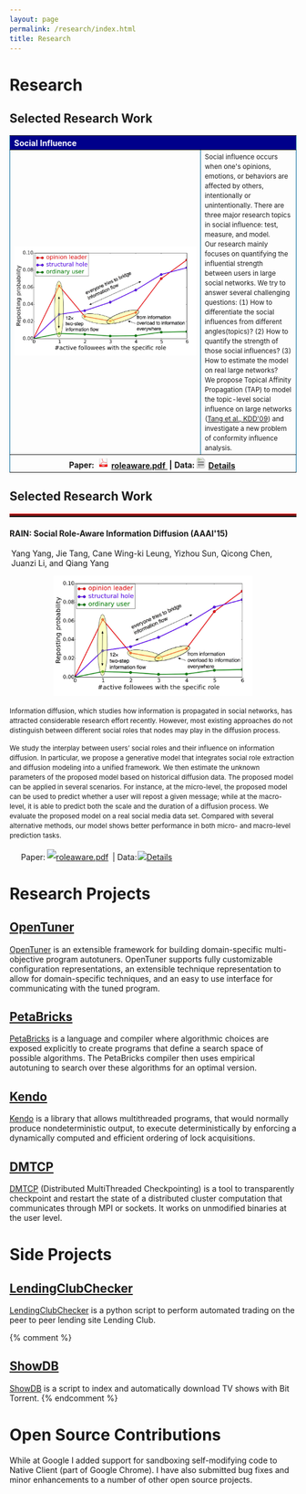 ```yaml
---
layout: page
permalink: /research/index.html
title: Research
---
```


# Research
## Selected Research Work
<table border="1" cellpadding="1" cellspacing="1" width="130%" style="margin-top: 0px; border:0px solid #006699;">
    <tr bgcolor="darkblue">
        <th colspan="2" align="left">
            <font color="white">Social Influence</font>
        </th>
    </tr>
    <tr>
        <td width="320"><img src="active_n.jpg" width="320" />
        </td>
        <td>
        <small>Social influence occurs when one's opinions, emotions, or behaviors are affected by others, intentionally or unintentionally. There are three major research topics in social influence: test, measure, and model. <br> Our research mainly focuses on quantifying the influential strength between users in large social networks. We try to answer several challenging questions: (1) How to differentiate the social influences from different angles(topics)? (2) How to quantify the strength of those social influences? (3) How to estimate the model on real large networks? <br> We propose Topical Affinity Propagation (TAP) to model the topic-level social influence on large networks (<a href="publications/KDD09-Tang-et-al-Social-Influence-Analysis.pdf">Tang et al., KDD'09</a>) and investigate a new problem of conformity influence analysis. 
        </small>
        </td>
    </tr>
    <tr>
        <th colspan="2" align="center">
        Paper:
        <img width="20" src="/assets/icons/pdf.jpg" style="margin: 3px;"/>
        <a href="works/roleaware/roleaware.pdf" style="margin-left:-3px; margin-right: 3px;">roleaware.pdf
        </a>
         | Data: 
         <img width="20" src="/assets/icons/cpp.jpg" style="margin-right: 3px;margin-left: -3px"/>
         <a href="http://arnetminer.org/rain#b2967" style="margin-left:-3px; margin-right: 3px;">Details
        </a>  
        </th>  
    </tr>
</table>


<div class="container">
    <div class="page-header">
        <h2>Selected Research Work</h2>
    </div>
    <hr style="height:3px;border:none;border-top:3px double red;" />
    <div class="page-header">
        <h4>RAIN: Social Role-Aware Information Diffusion (AAAI'15)</h4>
        <p style="margin:3px;">Yang Yang, Jie Tang, Cane Wing-ki Leung, Yizhou Sun, Qicong Chen, Juanzi Li, and Qiang Yang</p>
    </div>
    <p align="center"><img width="350" src="active_n.jpg" style="margin-left:20px;margin-right:20px"></p>
    <p><small>Information diffusion, which studies how information is propagated in social networks, has attracted considerable research effort recently. However, most existing approaches do not distinguish between different social roles that nodes may play in the diffusion process.</small></p>
    <p><small>We study the interplay between users’ social roles and their influence on information diffusion. In particular, we propose a generative model that integrates social role extraction and diffusion modeling into a unified framework. We then estimate the unknown parameters of the proposed model based on historical diffusion data. The proposed model can be applied in several scenarios. For instance, at the micro-level, the proposed model can be used to predict whether a user will repost a given message; while at the macro-level, it is able to predict both the scale and the duration of a diffusion process. We evaluate the proposed model on a real social media data set. Compared with several alternative methods, our model shows better performance in both micro- and macro-level prediction tasks.</small></p>
    <p style="margin-left:20px">Paper:<img height="20" src="img/pdf.jpeg" style="margin: 3px;"><a href="works/roleaware/roleaware.pdf" style="margin-left:-3px; margin-right: 3px;">roleaware.pdf</a> | Data: <img height="20" src="img/cpp.jpeg" style="margin-right: 3px;margin-left: -3px"><a href="http://arnetminer.org/rain#b2967" style="margin-left:-3px; margin-right: 3px;">Details</a></p>
</div>

# Research Projects

## [OpenTuner]
[OpenTuner] is an extensible framework for building domain-specific
multi-objective program autotuners. OpenTuner supports fully customizable
configuration representations, an extensible technique representation to
allow for domain-specific techniques, and an easy to use interface for
communicating with the tuned program.


## [PetaBricks]
[PetaBricks] is a language and compiler where algorithmic choices are
exposed explicitly to create programs that define a search space of possible
algorithms.  The PetaBricks compiler then uses empirical autotuning to search
over these algorithms for an optimal version.


## [Kendo]
[Kendo] is a library that allows multithreaded programs, that would
normally produce nondeterministic output, to execute deterministically by
enforcing a dynamically computed and efficient ordering of lock acquisitions.


## [DMTCP]

[DMTCP][DMTCP] (Distributed MultiThreaded Checkpointing) is a tool to transparently
checkpoint and restart the state of a distributed cluster computation that
communicates through MPI or sockets.  It works on unmodified binaries at
the user level.


# Side Projects

## [LendingClubChecker]

[LendingClubChecker] is a python script to perform automated trading on the
peer to peer lending site Lending Club.

{% comment %}
## [ShowDB]

[ShowDB] is a script to index and automatically download TV shows with
Bit Torrent.
{% endcomment %}

# Open Source Contributions

While at Google I added support for sandboxing self-modifying code to Native
Client (part of Google Chrome).  I have also submitted bug fixes and minor
enhancements to a number of other open source projects.


[ShowDB]: https://github.com/jansel/showdb
[LendingClubChecker]: https://github.com/jansel/lendingclubchecker
[OpenTuner]: http://opentuner.org/
[PetaBricks]: http://projects.csail.mit.edu/petabricks/
[Kendo]: http://projects.csail.mit.edu/kendo/
[DMTCP]: http://dmtcp.sourceforge.net/


